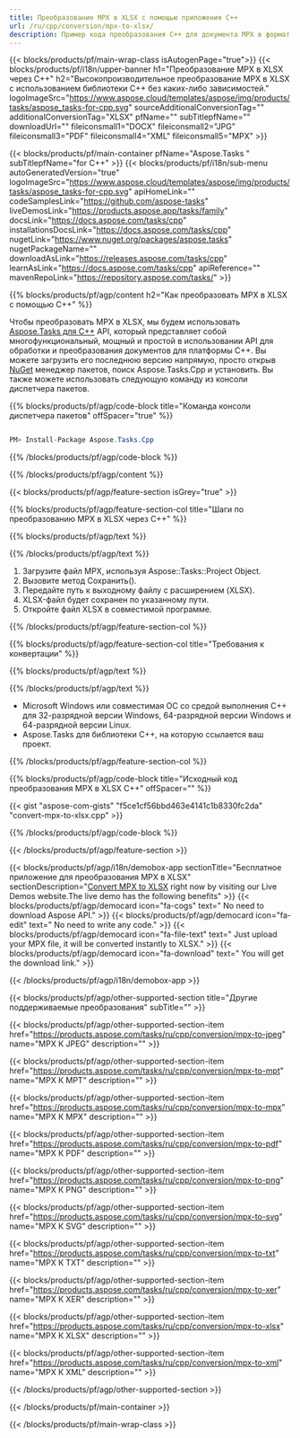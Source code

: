 ```yaml
---
title: Преобразование MPX в XLSX с помощью приложения C++ 
url: /ru/cpp/conversion/mpx-to-xlsx/ 
description: Пример кода преобразования C++ для документа MPX в формат XLSX. Используйте пример кода для пакетного преобразования MPX в XLSX в любом приложении C++.
---
```


{{< blocks/products/pf/main-wrap-class isAutogenPage="true">}}
{{< blocks/products/pf/i18n/upper-banner h1="Преобразование MPX в XLSX через C++" h2="Высокопроизводительное преобразование MPX в XLSX с использованием библиотеки C++ без каких-либо зависимостей." logoImageSrc="https://www.aspose.cloud/templates/aspose/img/products/tasks/aspose_tasks-for-cpp.svg" sourceAdditionalConversionTag="" additionalConversionTag="XLSX" pfName="" subTitlepfName="" downloadUrl="" fileiconsmall1="DOCX" fileiconsmall2="JPG" fileiconsmall3="PDF" fileiconsmall4="XML" fileiconsmall5="MPX" >}}

{{< blocks/products/pf/main-container pfName="Aspose.Tasks " subTitlepfName="for C++" >}}
{{< blocks/products/pf/i18n/sub-menu autoGeneratedVersion="true" logoImageSrc="https://www.aspose.cloud/templates/aspose/img/products/tasks/aspose_tasks-for-cpp.svg" apiHomeLink="" codeSamplesLink="https://github.com/aspose-tasks" liveDemosLink="https://products.aspose.app/tasks/family" docsLink="https://docs.aspose.com/tasks/cpp" installationsDocsLink="https://docs.aspose.com/tasks/cpp" nugetLink="https://www.nuget.org/packages/aspose.tasks" nugetPackageName="" downloadAsLink="https://releases.aspose.com/tasks/cpp" learnAsLink="https://docs.aspose.com/tasks/cpp" apiReference="" mavenRepoLink="https://repository.aspose.com/tasks/" >}}

{{% blocks/products/pf/agp/content h2="Как преобразовать MPX в XLSX с помощью C++" %}}

 Чтобы преобразовать MPX в XLSX, мы будем использовать
 [Aspose.Tasks для C++](https://products.aspose.com/tasks/cpp)
 API, который представляет собой многофункциональный, мощный и простой в использовании API для обработки и преобразования документов для платформы C++. Вы можете загрузить его последнюю версию напрямую, просто открыв
 [NuGet](https://www.nuget.org/packages/aspose.tasks)
 менеджер пакетов, поиск
 Aspose.Tasks.Cpp
 и установить. Вы также можете использовать следующую команду из консоли диспетчера пакетов.

{{% blocks/products/pf/agp/code-block title="Команда консоли диспетчера пакетов" offSpacer="true" %}}

```cs

PM> Install-Package Aspose.Tasks.Cpp

```

{{% /blocks/products/pf/agp/code-block %}}

{{% /blocks/products/pf/agp/content %}}

{{< blocks/products/pf/agp/feature-section isGrey="true" >}}

{{% blocks/products/pf/agp/feature-section-col title="Шаги по преобразованию MPX в XLSX через C++" %}}

{{% blocks/products/pf/agp/text %}}


{{% /blocks/products/pf/agp/text %}}

1. Загрузите файл MPX, используя Aspose::Tasks::Project Object.
1. Вызовите метод Сохранить().
1. Передайте путь к выходному файлу с расширением (XLSX).
1. XLSX-файл будет сохранен по указанному пути.
1. Откройте файл XLSX в совместимой программе.

{{% /blocks/products/pf/agp/feature-section-col %}}

{{% blocks/products/pf/agp/feature-section-col title="Требования к конвертации" %}}

{{% blocks/products/pf/agp/text %}}


{{% /blocks/products/pf/agp/text %}}

- Microsoft Windows или совместимая ОС со средой выполнения C++ для 32-разрядной версии Windows, 64-разрядной версии Windows и 64-разрядной версии Linux.
- Aspose.Tasks для библиотеки C++, на которую ссылается ваш проект.

{{% /blocks/products/pf/agp/feature-section-col %}}

{{% blocks/products/pf/agp/code-block title="Исходный код преобразования MPX в XLSX C++" offSpacer="" %}}

{{< gist "aspose-com-gists" "f5ce1cf56bbd463e4141c1b8330fc2da" "convert-mpx-to-xlsx.cpp" >}}

{{% /blocks/products/pf/agp/code-block %}}

{{< /blocks/products/pf/agp/feature-section >}}

<!-- aboutfile Starts -->

{{< blocks/products/pf/agp/i18n/demobox-app sectionTitle="Бесплатное приложение для преобразования MPX в XLSX" sectionDescription="[Convert MPX to XLSX](https://products.aspose.app/tasks/conversion/mpx-to-xlsx) right now by visiting our Live Demos website.The live demo has the following benefits" >}}
        {{< blocks/products/pf/agp/democard icon="fa-cogs" text=" No need to download Aspose API." >}}
        {{< blocks/products/pf/agp/democard icon="fa-edit" text=" No need to write any code." >}}
        {{< blocks/products/pf/agp/democard icon="fa-file-text" text=" Just upload your MPX file, it will be converted instantly to XLSX." >}}
        {{< blocks/products/pf/agp/democard icon="fa-download" text=" You will get the download link." >}}

{{< /blocks/products/pf/agp/i18n/demobox-app >}}

<!-- aboutfile Ends -->

{{< blocks/products/pf/agp/other-supported-section title="Другие поддерживаемые преобразования" subTitle="" >}}

{{< blocks/products/pf/agp/other-supported-section-item href="https://products.aspose.com/tasks/ru/cpp/conversion/mpx-to-jpeg" name="MPX К JPEG" description="" >}}

{{< blocks/products/pf/agp/other-supported-section-item href="https://products.aspose.com/tasks/ru/cpp/conversion/mpx-to-mpt" name="MPX К MPT" description="" >}}

{{< blocks/products/pf/agp/other-supported-section-item href="https://products.aspose.com/tasks/ru/cpp/conversion/mpx-to-mpx" name="MPX К MPX" description="" >}}

{{< blocks/products/pf/agp/other-supported-section-item href="https://products.aspose.com/tasks/ru/cpp/conversion/mpx-to-pdf" name="MPX К PDF" description="" >}}

{{< blocks/products/pf/agp/other-supported-section-item href="https://products.aspose.com/tasks/ru/cpp/conversion/mpx-to-png" name="MPX К PNG" description="" >}}

{{< blocks/products/pf/agp/other-supported-section-item href="https://products.aspose.com/tasks/ru/cpp/conversion/mpx-to-svg" name="MPX К SVG" description="" >}}

{{< blocks/products/pf/agp/other-supported-section-item href="https://products.aspose.com/tasks/ru/cpp/conversion/mpx-to-txt" name="MPX К TXT" description="" >}}

{{< blocks/products/pf/agp/other-supported-section-item href="https://products.aspose.com/tasks/ru/cpp/conversion/mpx-to-xer" name="MPX К XER" description="" >}}

{{< blocks/products/pf/agp/other-supported-section-item href="https://products.aspose.com/tasks/ru/cpp/conversion/mpx-to-xlsx" name="MPX К XLSX" description="" >}}

{{< blocks/products/pf/agp/other-supported-section-item href="https://products.aspose.com/tasks/ru/cpp/conversion/mpx-to-xml" name="MPX К XML" description="" >}}



{{< /blocks/products/pf/agp/other-supported-section >}}

{{< /blocks/products/pf/main-container >}}
    
{{< /blocks/products/pf/main-wrap-class >}}